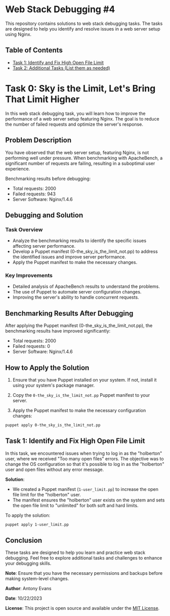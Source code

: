 # Web Stack Debugging #4

This repository contains solutions to web stack debugging tasks. The tasks are designed to help you identify and resolve issues in a web server setup using Nginx.

## Table of Contents

- [Task 1: Identify and Fix High Open File Limit](#task-1-identify-and-fix-high-open-file-limit)
- [Task 2: Additional Tasks (List them as needed)](#task-2-additional-tasks-list-them-as-needed)

# Task 0: Sky is the Limit, Let's Bring That Limit Higher

In this web stack debugging task, you will learn how to improve the performance of a web server setup featuring Nginx. The goal is to reduce the number of failed requests and optimize the server's response.

## Problem Description

You have observed that the web server setup, featuring Nginx, is not performing well under pressure. When benchmarking with ApacheBench, a significant number of requests are failing, resulting in a suboptimal user experience.

Benchmarking results before debugging:

- Total requests: 2000
- Failed requests: 943
- Server Software: Nginx/1.4.6

## Debugging and Solution

### Task Overview

- Analyze the benchmarking results to identify the specific issues affecting server performance.
- Develop a Puppet manifest (0-the_sky_is_the_limit_not.pp) to address the identified issues and improve server performance.
- Apply the Puppet manifest to make the necessary changes.

### Key Improvements

- Detailed analysis of ApacheBench results to understand the problems.
- The use of Puppet to automate server configuration changes.
- Improving the server's ability to handle concurrent requests.

## Benchmarking Results After Debugging

After applying the Puppet manifest (0-the_sky_is_the_limit_not.pp), the benchmarking results have improved significantly:

- Total requests: 2000
- Failed requests: 0
- Server Software: Nginx/1.4.6

## How to Apply the Solution

1. Ensure that you have Puppet installed on your system. If not, install it using your system's package manager.

2. Copy the `0-the_sky_is_the_limit_not.pp` Puppet manifest to your server.

3. Apply the Puppet manifest to make the necessary configuration changes:

```bash
puppet apply 0-the_sky_is_the_limit_not.pp
```

## Task 1: Identify and Fix High Open File Limit

In this task, we encountered issues when trying to log in as the "holberton" user, where we received "Too many open files" errors. The objective was to change the OS configuration so that it's possible to log in as the "holberton" user and open files without any error message.

**Solution**:

- We created a Puppet manifest (`1-user_limit.pp`) to increase the open file limit for the "holberton" user.
- The manifest ensures the "holberton" user exists on the system and sets the open file limit to "unlimited" for both soft and hard limits.

To apply the solution:

```bash
puppet apply 1-user_limit.pp
```


## Conclusion

These tasks are designed to help you learn and practice web stack debugging. Feel free to explore additional tasks and challenges to enhance your debugging skills.

**Note**: Ensure that you have the necessary permissions and backups before making system-level changes.

**Author**: Antony Evans

**Date**: 10/22/2023

**License**: This project is open source and available under the [MIT License](LICENSE).

